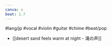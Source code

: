 ```yaml
---
canva: x
beat: 1.7
---
```

#lang/jp #vocal #violin #guitar #chime #beat/pop 
- [[desert sand feels warm at night - 滝の声]]